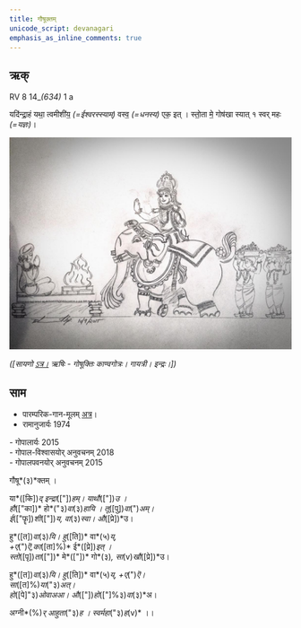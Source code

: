 ```yaml
---
title: गौषूक्तम्  
unicode_script: devanagari  
emphasis_as_inline_comments: true
---   
```


## ऋक्

RV 8 14_*(634)* 1 a

यदि॑न्द्रा॒हं यथा॒ त्वमीशी॑य॒ *(=ईश्वरस्स्याम्)* वस्व॒ *(=धनस्य)* एक॒ इत् । 
स्तो॒ता मे॒ गोष॑खा स्यात् १
स्वर् महः *(=यज्ञः)*।

![](../images/indra-as-maghavAn-followed-by-people-bearing-wealth-moving-towards-a-yajamAna.png)


*([सायणो [ऽत्र।](https://archive.org/stream/RgVedaWithSayanasCommentaryPart3/rv_sayanabhasya_part3#page/n707/mode/1up&sa=D&ust=1542425956213000) ऋषिः - गोषूक्तिः काण्वगोत्रः। गायत्री। इन्द्रः।])*

## साम

- पारम्परिक-गान-मूलम् [अत्र](https://archive.org/stream/sAmaveda-jaiminIya-paravastu-paramparA-docs/VIVAAHA%20UPANAYANA%20SAAMAANI%23mode/1up&sa=D&ust=1542425956213000)।
- रामानुजार्यः 1974 
<div class="audioEmbed" src="https://archive
.org/download/jaiminIya-sAma-gAna-paravastu-tradition-rAmAnuja/gau-ShUktam.mp3"></div>
- गोपालार्यः 2015  
<div class="audioEmbed" src="https://archive
.org/download/jaiminIya-sAma-gAna-paravastu-tradition-gopAla-2015/gau-ShUktam.mp3"></div>
- गोपाल-विश्वासयोर् अनुवचनम् 2018  
<div class="audioEmbed" src="https://archive
.org/download/jaiminIya-sAma-gAna-paravastu-tradition-anuvachanam-gopAla-vishvAsa-2018/gau-ShUktam.mp3"></div>
- गोपालपवनयोर् अनुवचनम् 2015  
<div class="audioEmbed" src="https://archive
.org/download/jaiminIya-sAma-gAna-paravastu-tradition-anuvachanam-gopAla-pavana-2015/gau-ShUktam.mp3"></div>

गौषू*(३)*क्तम् ।

या*([कि])*द् इन्द्रा*(["])*हम्। याथौ*(["])*उ ।  
हौ*(["का])* हो*("३)*वा*(३)*हायि । तू*([पु])*वा*(")*अम्।  
ई*(["फॄ])*शी*(["])*य, वा*(३)*स्वा। औ*([प्रे])*उ।

हु*([त])*वा*(३)*यि। हु*([ति])* वा*(५)*य्,  
+ए*(")*ऎ,का*([ता]%)* ई*([प्रे])*इत् ।  
स्तो*([पृ])*ता*(["])* मे*(["])* गो*(३)*, सा*(v)*खौ*([प्रे])*उ।

हु*([त])*वा*(३)*यि। हु*([ति])* वा*(५)*य्, +ए*(")*ऎ।  
सा*([त]%)*या*("३)*अत्।  
हो*([पे]"३)*ओवाअआ। औ*(["])*हो*(["]%३)*वा*(३)*अ।

अग्नी*(%)*र् आहुता*("३)*ह । स्वर्महा*("३)*ह*(v)* ।।